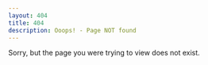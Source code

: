 ```yaml
---
layout: 404
title: 404
description: Ooops! - Page NOT found
---
```

Sorry, but the page you were trying to view does not exist.




